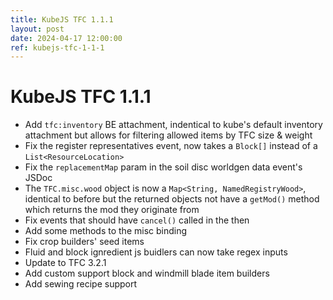 ```yaml
---
title: KubeJS TFC 1.1.1
layout: post
date: 2024-04-17 12:00:00
ref: kubejs-tfc-1-1-1
---
```


# KubeJS TFC 1.1.1

- Add `tfc:inventory` BE attachment, indentical to kube's default inventory attachment but allows for filtering allowed items by TFC size & weight
- Fix the register representatives event, now takes a `Block[]` instead of a `List<ResourceLocation>`
 - Fix the `replacementMap` param in the soil disc worldgen data event's JSDoc
 - The `TFC.misc.wood` object is now a `Map<String, NamedRegistryWood>`, identical to before but the returned objects not have a `getMod()` method which returns the mod they originate from
 - Fix events that should have `cancel()` called in the then
 - Add some methods to the misc binding
 - Fix crop builders' seed items
 - Fluid and block ignredient js buidlers can now take regex inputs
 - Update to TFC 3.2.1
 - Add custom support block and windmill blade item builders
 - Add sewing recipe support
